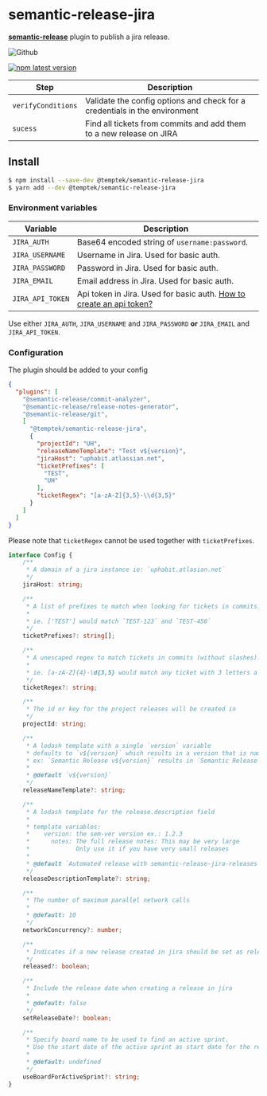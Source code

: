 # semantic-release-jira

[**semantic-release**](https://github.com/semantic-release/semantic-release) plugin to publish a jira release.

![Github](https://github.com/boxcee/semantic-release-jira/actions/workflows/release.yml/badge.svg)

[![npm latest version](https://img.shields.io/npm/v/@temptek/semantic-release-jira/latest.svg)](https://www.npmjs.com/package/@temptek/semantic-release-jira)

| Step               | Description                                                                                                                                   |
|--------------------|----------------------------------------------------------------------------|
| `verifyConditions` | Validate the config options and check for a credentials in the environment |
| `sucess`           | Find all tickets from commits and add them to a new release on JIRA        |

## Install

```bash
$ npm install --save-dev @temptek/semantic-release-jira
$ yarn add --dev @temptek/semantic-release-jira
```

### Environment variables

| Variable                | Description                                                                                                                                                               |
| ----------------------- | ------------------------------------------------------------------------------------------------------------------------------------------------------------------------- |
| `JIRA_AUTH`             | Base64 encoded string of `username:password`.                                                                                                                             |
| `JIRA_USERNAME`         | Username in Jira. Used for basic auth.                                                                                                                                    |
| `JIRA_PASSWORD`         | Password in Jira. Used for basic auth.                                                                                                                                    |
| `JIRA_EMAIL`            | Email address in Jira. Used for basic auth.                                                                                                                               |
| `JIRA_API_TOKEN`        | Api token in Jira. Used for basic auth. [How to create an api token?](https://support.atlassian.com/atlassian-account/docs/manage-api-tokens-for-your-atlassian-account/) |          

Use either `JIRA_AUTH`, `JIRA_USERNAME` and `JIRA_PASSWORD` **or** `JIRA_EMAIL` and `JIRA_API_TOKEN`.

### Configuration

The plugin should be added to your config

```json
{
  "plugins": [
    "@semantic-release/commit-analyzer",
    "@semantic-release/release-notes-generator",
    "@semantic-release/git",
    [
      "@temptek/semantic-release-jira",
      {
        "projectId": "UH",
        "releaseNameTemplate": "Test v${version}",
        "jiraHost": "uphabit.atlassian.net",
        "ticketPrefixes": [
          "TEST",
          "UH"
        ],
        "ticketRegex": "[a-zA-Z]{3,5}-\\d{3,5}"
      }
    ]
  ]
}
```
Please note that `ticketRegex` cannot be used together with `ticketPrefixes`.

```typescript
interface Config {
    /**
     * A domain of a jira instance ie: `uphabit.atlasian.net`
     */
    jiraHost: string;

    /**
     * A list of prefixes to match when looking for tickets in commits. Cannot be used together with ticketRegex.
     *
     * ie. ['TEST'] would match `TEST-123` and `TEST-456`
     */
    ticketPrefixes?: string[];

    /**
     * A unescaped regex to match tickets in commits (without slashes). Cannot be used together with ticketPrefixes.
     *
     * ie. [a-zA-Z]{4}-\d{3,5} would match any ticket with 3 letters a dash and 3 to 5 numbers, such as `TEST-456`, `TEST-5643` and `TEST-56432`
     */
    ticketRegex?: string;

    /**
     * The id or key for the project releases will be created in
     */
    projectId: string;

    /**
     * A lodash template with a single `version` variable
     * defaults to `v${version}` which results in a version that is named like `v1.0.0`
     * ex: `Semantic Release v${version}` results in `Semantic Release v1.0.0`
     *
     * @default `v${version}`
     */
    releaseNameTemplate?: string;

    /**
     * A lodash template for the release.description field
     *
     * template variables:
     *    version: the sem-ver version ex.: 1.2.3
     *      notes: The full release notes: This may be very large
     *             Only use it if you have very small releases
     *
     * @default `Automated release with semantic-release-jira-releases https://git.io/JvAbj`
     */
    releaseDescriptionTemplate?: string;

    /**
     * The number of maximum parallel network calls
     *
     * @default: 10
     */
    networkConcurrency?: number;

    /**
     * Indicates if a new release created in jira should be set as released
     */
    released?: boolean;

    /**
     * Include the release date when creating a release in jira
     *
     * @default: false
     */
    setReleaseDate?: boolean;

    /**
     * Specify board name to be used to find an active sprint.
     * Use the start date of the active sprint as start date for the release
     *
     * @default: undefined
     */
    useBoardForActiveSprint?: string;
}
```

